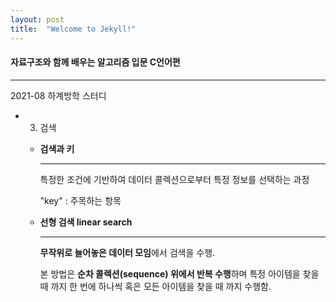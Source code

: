 ```yaml
---
layout: post
title:  "Welcome to Jekyll!"
---
```


#### 자료구조와 함께 배우는 알고리즘 입문 C언어편

------

2021-08 하계방학 스터디



- 3. 검색

  - **검색과 키**	

    ------

    특정한 조건에 기반하여 데이터 콜렉션으로부터 특정 정보를 선택하는 과정

    "key" : 주목하는 항목	

  - **선형 검색 linear search**

    ------

    **무작위로 늘어놓은 데이터 모임**에서 검색을 수행.

    본 방법은 **순차 콜렉션(sequence) 위에서 반복 수행**하며 특정 아이템을 찾을 때 까지 한 번에 하나씩 혹은 모든 아이템을 찾을 때 까지 수행함.







